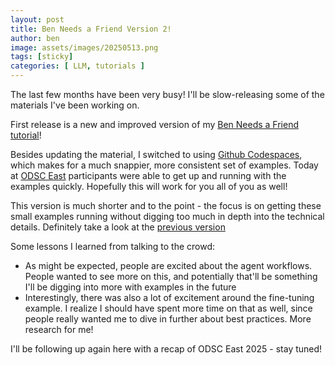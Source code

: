 ```yaml
---
layout: post
title: Ben Needs a Friend Version 2!
author: ben
image: assets/images/20250513.png
tags: [sticky]
categories: [ LLM, tutorials ]
---
```


The last few months have been very busy! I'll be slow-releasing some of the materials I've been working on.

First release is a new and improved version of my [Ben Needs a Friend tutorial](https://github.com/bpben/ben_friend_25)!

Besides updating the material, I switched to using [Github Codespaces](https://github.com/features/codespaces), which makes for a much snappier, more consistent set of examples.  Today at [ODSC East](https://odsc.com/speakers/ben-needs-a-friend-building-a-customized-llm-based-assistant/) participants were able to get up and running with the examples quickly.  Hopefully this will work for you all of you as well!

This version is much shorter and to the point - the focus is on getting these small examples running without digging too much in depth into the technical details.  Definitely take a look at the [previous version]({{site.url}}/ben_friend_release)

Some lessons I learned from talking to the crowd:
* As might be expected, people are excited about the agent workflows.  People wanted to see more on this, and potentially that'll be something I'll be digging into more with examples in the future
* Interestingly, there was also a lot of excitement around the fine-tuning example.  I realize I should have spent more time on that as well, since people really wanted me to dive in further about best practices.  More research for me!

I'll be following up again here with a recap of ODSC East 2025 - stay tuned!

